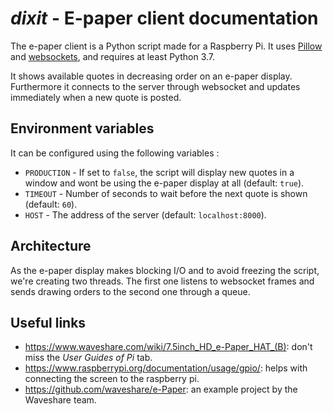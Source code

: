 # *dixit* - E-paper client documentation

The e-paper client is a Python script made for a Raspberry Pi. It uses [Pillow](https://pillow.readthedocs.io/en/stable/) and [websockets](https://websockets.readthedocs.io/en/stable/intro.html), and requires at least Python 3.7.

It shows available quotes in decreasing order on an e-paper display. Furthermore it connects to the server through websocket and updates immediately when a new quote is posted.

## Environment variables

It can be configured using the following variables :

- `PRODUCTION` - If set to `false`, the script will display new quotes in a window and wont be using the e-paper display at all (default: `true`).
- `TIMEOUT` - Number of seconds to wait before the next quote is shown (default: `60`).
- `HOST` - The address of the server (default: `localhost:8000`).

## Architecture

As the e-paper display makes blocking I/O and to avoid freezing the script, we're creating two threads. The first one listens to websocket frames and sends drawing orders to the second one through a queue.

## Useful links

- <https://www.waveshare.com/wiki/7.5inch_HD_e-Paper_HAT_(B)>: don't miss the *User Guides of Pi* tab.
- <https://www.raspberrypi.org/documentation/usage/gpio/>: helps with connecting the screen to the raspberry pi.
- <https://github.com/waveshare/e-Paper>: an example project by the Waveshare team.
